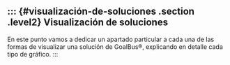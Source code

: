 ::: {#visualización-de-soluciones .section .level2}
Visualización de soluciones
---------------------------

En este punto vamos a dedicar un apartado particular a cada una de las
formas de visualizar una solución de GoalBus®, explicando en detalle
cada tipo de gráfico.
:::
